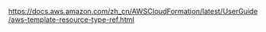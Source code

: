 

https://docs.aws.amazon.com/zh_cn/AWSCloudFormation/latest/UserGuide/aws-template-resource-type-ref.html